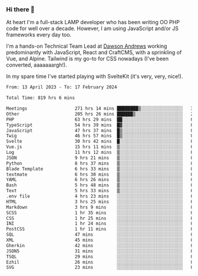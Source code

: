 ### Hi there 👋

<!--
**JamesNock/JamesNock** is a ✨ _special_ ✨ repository because its `README.md` (this file) appears on your GitHub profile.

Here are some ideas to get you started:

- 🔭 I’m currently working on ...
- 🌱 I’m currently learning ...
- 👯 I’m looking to collaborate on ...
- 🤔 I’m looking for help with ...
- 💬 Ask me about ...
- 📫 How to reach me: ...
- 😄 Pronouns: ...
- ⚡ Fun fact: ...
-->
At heart I'm a full-stack LAMP developer who has been writing OO PHP code for well over a decade. However, I am using JavaScript and/or JS frameworks every day too.

I'm a hands-on Technical Team Lead at [Dawson Andrews](https://www.dawsonandrews.com/) working predominantly with JavaScript, React and CraftCMS, with a sprinkling of Vue, and Alpine. Tailwind is my go-to for CSS nowadays (I've been converted, aaaaaaargh!).

In my spare time I've started playing with SvelteKit (it's very, very, nice!).

<!--START_SECTION:waka-->

```txt
From: 13 April 2023 - To: 17 February 2024

Total Time: 819 hrs 6 mins

Meetings                  271 hrs 14 mins ████████▒░░░░░░░░░░░░░░░░   33.12 %
Other                     205 hrs 26 mins ██████▒░░░░░░░░░░░░░░░░░░   25.09 %
PHP                       63 hrs 29 mins  ██░░░░░░░░░░░░░░░░░░░░░░░   07.75 %
TypeScript                54 hrs 39 mins  █▓░░░░░░░░░░░░░░░░░░░░░░░   06.67 %
JavaScript                47 hrs 37 mins  █▒░░░░░░░░░░░░░░░░░░░░░░░   05.82 %
Twig                      46 hrs 57 mins  █▒░░░░░░░░░░░░░░░░░░░░░░░   05.73 %
Svelte                    30 hrs 42 mins  █░░░░░░░░░░░░░░░░░░░░░░░░   03.75 %
Vue.js                    15 hrs 11 mins  ▒░░░░░░░░░░░░░░░░░░░░░░░░   01.86 %
Log                       11 hrs 12 mins  ▒░░░░░░░░░░░░░░░░░░░░░░░░   01.37 %
JSON                      9 hrs 21 mins   ▒░░░░░░░░░░░░░░░░░░░░░░░░   01.14 %
Python                    8 hrs 37 mins   ▒░░░░░░░░░░░░░░░░░░░░░░░░   01.05 %
Blade Template            6 hrs 33 mins   ▒░░░░░░░░░░░░░░░░░░░░░░░░   00.80 %
textmate                  6 hrs 30 mins   ▒░░░░░░░░░░░░░░░░░░░░░░░░   00.79 %
YAML                      6 hrs 26 mins   ▒░░░░░░░░░░░░░░░░░░░░░░░░   00.79 %
Bash                      5 hrs 48 mins   ▒░░░░░░░░░░░░░░░░░░░░░░░░   00.71 %
Text                      5 hrs 33 mins   ▒░░░░░░░░░░░░░░░░░░░░░░░░   00.68 %
.env file                 4 hrs 23 mins   ░░░░░░░░░░░░░░░░░░░░░░░░░   00.54 %
HTML                      3 hrs 25 mins   ░░░░░░░░░░░░░░░░░░░░░░░░░   00.42 %
Markdown                  3 hrs 9 mins    ░░░░░░░░░░░░░░░░░░░░░░░░░   00.39 %
SCSS                      1 hr 35 mins    ░░░░░░░░░░░░░░░░░░░░░░░░░   00.19 %
CSS                       1 hr 25 mins    ░░░░░░░░░░░░░░░░░░░░░░░░░   00.17 %
INI                       1 hr 24 mins    ░░░░░░░░░░░░░░░░░░░░░░░░░   00.17 %
PostCSS                   1 hr 11 mins    ░░░░░░░░░░░░░░░░░░░░░░░░░   00.15 %
SQL                       47 mins         ░░░░░░░░░░░░░░░░░░░░░░░░░   00.10 %
XML                       45 mins         ░░░░░░░░░░░░░░░░░░░░░░░░░   00.09 %
Gherkin                   42 mins         ░░░░░░░░░░░░░░░░░░░░░░░░░   00.09 %
JSON5                     31 mins         ░░░░░░░░░░░░░░░░░░░░░░░░░   00.06 %
TSQL                      29 mins         ░░░░░░░░░░░░░░░░░░░░░░░░░   00.06 %
Ezhil                     26 mins         ░░░░░░░░░░░░░░░░░░░░░░░░░   00.05 %
SVG                       23 mins         ░░░░░░░░░░░░░░░░░░░░░░░░░   00.05 %
```

<!--END_SECTION:waka-->
